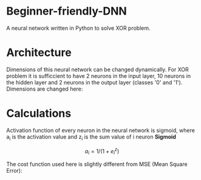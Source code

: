 # Beginner-friendly-DNN
A neural network written in Python to solve XOR problem.

# Architecture
Dimensions of this neural network can be changed dynamically. For XOR problem it is sufficcient to have 2 neurons in the input layer, 10 neurons in the hidden layer and 2 neurons in the output layer (classes '0' and '1'). Dimensions are changed here:

# Calculations
Activation function of every neuron in the neural network is sigmoid, where a<sub>i</sub> is the activation value and z<sub>i</sub> is the sum value of i neuron
**Sigmoid**
```math
a_i = 1 / (1 + e^z_i)
```

The cost function used here is slightly different from MSE (Mean Square Error):

